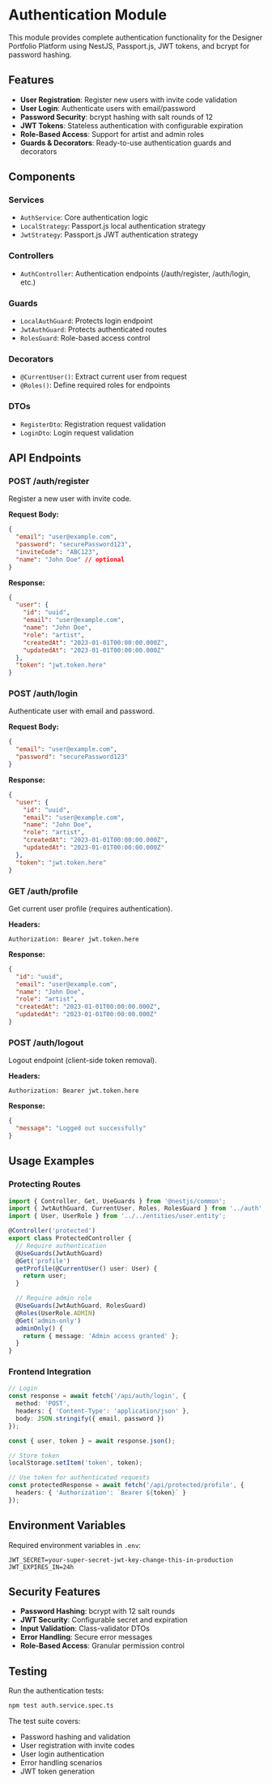 # Authentication Module

This module provides complete authentication functionality for the Designer Portfolio Platform using NestJS, Passport.js, JWT tokens, and bcrypt for password hashing.

## Features

- **User Registration**: Register new users with invite code validation
- **User Login**: Authenticate users with email/password
- **Password Security**: bcrypt hashing with salt rounds of 12
- **JWT Tokens**: Stateless authentication with configurable expiration
- **Role-Based Access**: Support for artist and admin roles
- **Guards & Decorators**: Ready-to-use authentication guards and decorators

## Components

### Services
- `AuthService`: Core authentication logic
- `LocalStrategy`: Passport.js local authentication strategy
- `JwtStrategy`: Passport.js JWT authentication strategy

### Controllers
- `AuthController`: Authentication endpoints (/auth/register, /auth/login, etc.)

### Guards
- `LocalAuthGuard`: Protects login endpoint
- `JwtAuthGuard`: Protects authenticated routes
- `RolesGuard`: Role-based access control

### Decorators
- `@CurrentUser()`: Extract current user from request
- `@Roles()`: Define required roles for endpoints

### DTOs
- `RegisterDto`: Registration request validation
- `LoginDto`: Login request validation

## API Endpoints

### POST /auth/register
Register a new user with invite code.

**Request Body:**
```json
{
  "email": "user@example.com",
  "password": "securePassword123",
  "inviteCode": "ABC123",
  "name": "John Doe" // optional
}
```

**Response:**
```json
{
  "user": {
    "id": "uuid",
    "email": "user@example.com",
    "name": "John Doe",
    "role": "artist",
    "createdAt": "2023-01-01T00:00:00.000Z",
    "updatedAt": "2023-01-01T00:00:00.000Z"
  },
  "token": "jwt.token.here"
}
```

### POST /auth/login
Authenticate user with email and password.

**Request Body:**
```json
{
  "email": "user@example.com",
  "password": "securePassword123"
}
```

**Response:**
```json
{
  "user": {
    "id": "uuid",
    "email": "user@example.com",
    "name": "John Doe",
    "role": "artist",
    "createdAt": "2023-01-01T00:00:00.000Z",
    "updatedAt": "2023-01-01T00:00:00.000Z"
  },
  "token": "jwt.token.here"
}
```

### GET /auth/profile
Get current user profile (requires authentication).

**Headers:**
```
Authorization: Bearer jwt.token.here
```

**Response:**
```json
{
  "id": "uuid",
  "email": "user@example.com",
  "name": "John Doe",
  "role": "artist",
  "createdAt": "2023-01-01T00:00:00.000Z",
  "updatedAt": "2023-01-01T00:00:00.000Z"
}
```

### POST /auth/logout
Logout endpoint (client-side token removal).

**Headers:**
```
Authorization: Bearer jwt.token.here
```

**Response:**
```json
{
  "message": "Logged out successfully"
}
```

## Usage Examples

### Protecting Routes
```typescript
import { Controller, Get, UseGuards } from '@nestjs/common';
import { JwtAuthGuard, CurrentUser, Roles, RolesGuard } from '../auth';
import { User, UserRole } from '../../entities/user.entity';

@Controller('protected')
export class ProtectedController {
  // Require authentication
  @UseGuards(JwtAuthGuard)
  @Get('profile')
  getProfile(@CurrentUser() user: User) {
    return user;
  }

  // Require admin role
  @UseGuards(JwtAuthGuard, RolesGuard)
  @Roles(UserRole.ADMIN)
  @Get('admin-only')
  adminOnly() {
    return { message: 'Admin access granted' };
  }
}
```

### Frontend Integration
```typescript
// Login
const response = await fetch('/api/auth/login', {
  method: 'POST',
  headers: { 'Content-Type': 'application/json' },
  body: JSON.stringify({ email, password })
});

const { user, token } = await response.json();

// Store token
localStorage.setItem('token', token);

// Use token for authenticated requests
const protectedResponse = await fetch('/api/protected/profile', {
  headers: { 'Authorization': `Bearer ${token}` }
});
```

## Environment Variables

Required environment variables in `.env`:

```env
JWT_SECRET=your-super-secret-jwt-key-change-this-in-production
JWT_EXPIRES_IN=24h
```

## Security Features

- **Password Hashing**: bcrypt with 12 salt rounds
- **JWT Security**: Configurable secret and expiration
- **Input Validation**: Class-validator DTOs
- **Error Handling**: Secure error messages
- **Role-Based Access**: Granular permission control

## Testing

Run the authentication tests:

```bash
npm test auth.service.spec.ts
```

The test suite covers:
- Password hashing and validation
- User registration with invite codes
- User login authentication
- Error handling scenarios
- JWT token generation